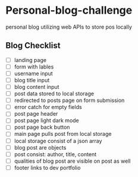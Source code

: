 # Personal-blog-challenge

personal blog utilizing web APIs to store pos locally

## Blog Checklist

- [ ] landing page
- [ ] form with lables
- [ ] username input
- [ ] blog title input
- [ ] blog content input
- [ ] post data stored to local storage
- [ ] redirected to posts page on form submission
- [ ] error catch for empty fields
- [ ] post page header
- [ ] post page light dark mode
- [ ]  post page back button
- [ ] main page pulls post from local storage
- [ ] local storage consist of a json array
- [ ] blog post are objects
- [ ] post consist: author, title, content
- [ ] qualities of blog post are visible on post as well
- [ ] footer links to dev portfolio
